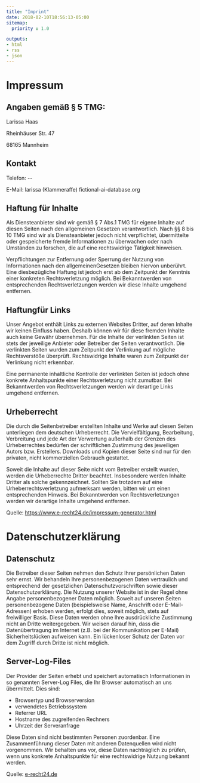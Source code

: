 ```yaml
---
title: "Imprint"
date: 2018-02-10T18:56:13-05:00
sitemap:
  priority : 1.0

outputs:
- html
- rss
- json
---
```


# Impressum

## Angaben gem&auml;&szlig; &sect; 5 TMG:

Larissa Haas

Rheinhäuser Str. 47

68165 Mannheim

## Kontakt

Telefon: --

E-Mail: larissa (Klammeraffe) fictional-ai-database.org

## Haftung f&uuml;r Inhalte

Als Diensteanbieter sind wir gem&auml;&szlig; &sect; 7 Abs.1 TMG f&uuml;r eigene Inhalte auf diesen Seiten nach den allgemeinen Gesetzen verantwortlich. Nach &sect;&sect; 8 bis 10 TMG sind wir als Diensteanbieter jedoch nicht verpflichtet, &uuml;bermittelte oder gespeicherte fremde Informationen zu &uuml;berwachen oder nach Umst&auml;nden zu forschen, die auf eine rechtswidrige T&auml;tigkeit hinweisen.

Verpflichtungen zur Entfernung oder Sperrung der Nutzung von Informationen nach den allgemeinenGesetzen bleiben hiervon unber&uuml;hrt. Eine diesbez&uuml;gliche Haftung ist jedoch erst ab dem Zeitpunkt der Kenntnis einer konkreten Rechtsverletzung m&ouml;glich. Bei Bekanntwerden von entsprechenden Rechtsverletzungen werden wir diese Inhalte umgehend entfernen.

## Haftungf&uuml;r Links

Unser Angebot enth&auml;lt Links zu externen Websites Dritter, auf deren Inhalte wir keinen Einfluss haben. Deshalb k&ouml;nnen wir f&uuml;r diese fremden Inhalte auch keine Gew&auml;hr &uuml;bernehmen. F&uuml;r die Inhalte der verlinkten Seiten ist stets der jeweilige Anbieter oder Betreiber der Seiten verantwortlich. Die verlinkten Seiten wurden zum Zeitpunkt der Verlinkung auf m&ouml;gliche Rechtsverst&ouml;&szlig;e &uuml;berpr&uuml;ft. Rechtswidrige Inhalte waren zum Zeitpunkt der Verlinkung nicht erkennbar.

Eine permanente inhaltliche Kontrolle der verlinkten Seiten ist jedoch ohne konkrete Anhaltspunkte einer Rechtsverletzung nicht zumutbar. Bei Bekanntwerden von Rechtsverletzungen werden wir derartige Links umgehend entfernen.

## Urheberrecht

Die durch die Seitenbetreiber erstellten Inhalte und Werke auf diesen Seiten unterliegen dem deutschen Urheberrecht. Die Vervielf&auml;ltigung, Bearbeitung, Verbreitung und jede Art der Verwertung au&szlig;erhalb der Grenzen des Urheberrechtes bed&uuml;rfen der schriftlichen Zustimmung des jeweiligen Autors bzw. Erstellers. Downloads und Kopien dieser Seite sind nur f&uuml;r den privaten, nicht kommerziellen Gebrauch gestattet.

Soweit die Inhalte auf dieser Seite nicht vom Betreiber erstellt wurden, werden die Urheberrechte Dritter beachtet. Insbesondere werden Inhalte Dritter als solche gekennzeichnet. Sollten Sie trotzdem auf eine Urheberrechtsverletzung aufmerksam werden, bitten wir um einen entsprechenden Hinweis. Bei Bekanntwerden von Rechtsverletzungen werden wir derartige Inhalte umgehend entfernen.

Quelle: <a href="https://www.e-recht24.de/impressum-generator.html">https://www.e-recht24.de/impressum-generator.html</a>

# Datenschutzerkl&auml;rung

## Datenschutz

Die Betreiber dieser Seiten nehmen den Schutz Ihrer pers&ouml;nlichen Daten sehr ernst. Wir behandeln Ihre personenbezogenen Daten vertraulich und entsprechend der gesetzlichen Datenschutzvorschriften sowie dieser Datenschutzerkl&auml;rung. Die Nutzung unserer Website ist in der Regel ohne Angabe personenbezogener Daten m&ouml;glich. Soweit auf unseren Seiten personenbezogene Daten (beispielsweise Name, Anschrift oder E-Mail-Adressen) erhoben werden, erfolgt dies, soweit m&ouml;glich, stets auf freiwilliger Basis. Diese Daten werden ohne Ihre ausdr&uuml;ckliche Zustimmung nicht an Dritte weitergegeben. Wir weisen darauf hin, dass die Daten&uuml;bertragung im Internet (z.B. bei der Kommunikation per E-Mail) Sicherheitsl&uuml;cken aufweisen kann. Ein l&uuml;ckenloser Schutz der Daten vor dem Zugriff durch Dritte ist nicht m&ouml;glich.&nbsp;

## Server-Log-Files

Der Provider der Seiten erhebt und speichert automatisch Informationen in so genannten Server-Log Files, die Ihr Browser automatisch an uns &uuml;bermittelt. Dies sind: <ul> <li>Browsertyp und Browserversion</li> <li>verwendetes Betriebssystem</li> <li>Referrer URL</li> <li>Hostname des zugreifenden Rechners</li> <li>Uhrzeit der Serveranfrage</li> </ul> Diese Daten sind nicht bestimmten Personen zuordenbar. Eine Zusammenf&uuml;hrung dieser Daten mit anderen
Datenquellen wird nicht vorgenommen. Wir behalten uns vor, diese Daten nachtr&auml;glich zu pr&uuml;fen, wenn uns konkrete Anhaltspunkte f&uuml;r eine rechtswidrige Nutzung bekannt werden.&nbsp;

Quelle: <a href="https://www.e-recht24.de">e-recht24.de</a>
